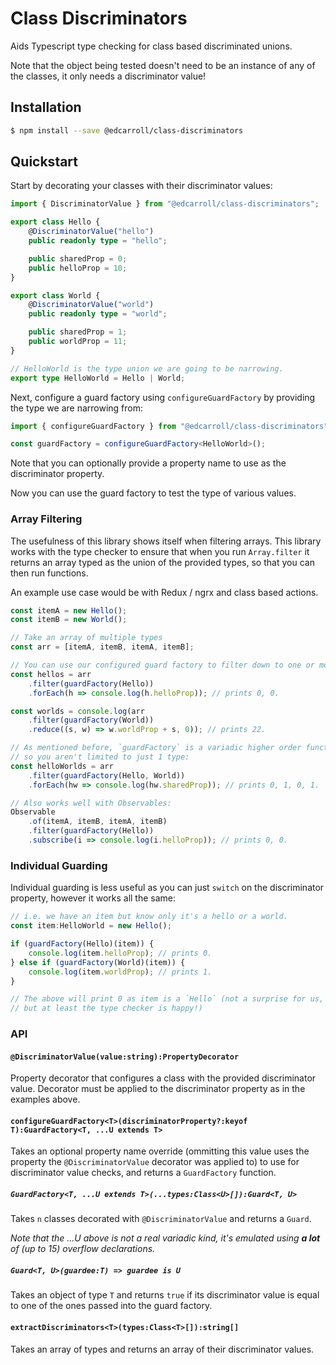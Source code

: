 # Class Discriminators

Aids Typescript type checking for class based discriminated unions.

Note that the object being tested doesn't need to be an instance of any of the classes, it only needs a discriminator value!

## Installation

```sh
$ npm install --save @edcarroll/class-discriminators
```

## Quickstart

Start by decorating your classes with their discriminator values:

```typescript
import { DiscriminatorValue } from "@edcarroll/class-discriminators";

export class Hello {
    @DiscriminatorValue("hello")
    public readonly type = "hello";

    public sharedProp = 0;
    public helloProp = 10;
}

export class World {
    @DiscriminatorValue("world")
    public readonly type = "world";

    public sharedProp = 1;
    public worldProp = 11;
}

// HelloWorld is the type union we are going to be narrowing.
export type HelloWorld = Hello | World;
```

Next, configure a guard factory using `configureGuardFactory` by providing the type we are narrowing from:

```typescript
import { configureGuardFactory } from "@edcarroll/class-discriminators";

const guardFactory = configureGuardFactory<HelloWorld>();
```

Note that you can optionally provide a property name to use as the discriminator property.

Now you can use the guard factory to test the type of various values.

### Array Filtering

The usefulness of this library shows itself when filtering arrays. This library works with the type checker to ensure that when you run `Array.filter` it returns an array typed as the union of the provided types, so that you can then run functions.

An example use case would be with Redux / ngrx and class based actions.

```typescript
const itemA = new Hello();
const itemB = new World();

// Take an array of multiple types
const arr = [itemA, itemB, itemA, itemB];

// You can use our configured guard factory to filter down to one or more specified types:
const hellos = arr
    .filter(guardFactory(Hello))
    .forEach(h => console.log(h.helloProp)); // prints 0, 0.

const worlds = console.log(arr
    .filter(guardFactory(World))
    .reduce((s, w) => w.worldProp + s, 0)); // prints 22.

// As mentioned before, `guardFactory` is a variadic higher order function,
// so you aren't limited to just 1 type:
const helloWorlds = arr
    .filter(guardFactory(Hello, World))
    .forEach(hw => console.log(hw.sharedProp)); // prints 0, 1, 0, 1.

// Also works well with Observables:
Observable
    .of(itemA, itemB, itemA, itemB)
    .filter(guardFactory(Hello))
    .subscribe(i => console.log(i.helloProp)); // prints 0, 0.
```

### Individual Guarding

Individual guarding is less useful as you can just `switch` on the discriminator property, however it works all the same:

```typescript
// i.e. we have an item but know only it's a hello or a world.
const item:HelloWorld = new Hello();

if (guardFactory(Hello)(item)) {
    console.log(item.helloProp); // prints 0.
} else if (guardFactory(World)(item)) {
    console.log(item.worldProp); // prints 1.
}

// The above will print 0 as item is a `Hello` (not a surprise for us,
// but at least the type checker is happy!)
```

### API

#### `@DiscriminatorValue(value:string):PropertyDecorator`

Property decorator that configures a class with the provided discriminator value. Decorator must be applied to the discriminator property as in the examples above.

#### `configureGuardFactory<T>(discriminatorProperty?:keyof T):GuardFactory<T, ...U extends T>`

Takes an optional property name override (ommitting this value uses the property the `@DiscriminatorValue` decorator was applied to) to use for discriminator value checks, and returns a `GuardFactory` function.

##### `GuardFactory<T, ...U extends T>(...types:Class<U>[]):Guard<T, U>`

Takes `n` classes decorated with `@DiscriminatorValue` and returns a `Guard`.

*Note that the ...U above is not a real variadic kind, it's emulated using* ***a lot*** *of (up to 15) overflow declarations.*

##### `Guard<T, U>(guardee:T) => guardee is U`

Takes an object of type `T` and returns `true` if its discriminator value is equal to one of the ones passed into the guard factory.

#### `extractDiscriminators<T>(types:Class<T>[]):string[]`

Takes an array of types and returns an array of their discriminator values.
